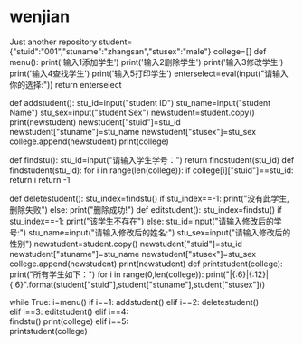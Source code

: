 # wenjian
Just another repository
student={"stuid":"001","stuname":"zhangsan","stusex":"male"}
college=[]
def menu():
   print('输入1添加学生')
   print('输入2删除学生')
   print('输入3修改学生')
   print('输入4查找学生')
   print('输入5打印学生')
   enterselect=eval(input("请输入你的选择:"))
   return  enterselect

def addstudent():
    stu_id=input("student ID")
    stu_name=input("student Name")
    stu_sex=input("student Sex")
    newstudent=student.copy()
    print(newstudent)
    newstudent["stuid"]=stu_id
    newstudent["stuname"]=stu_name
    newstudent["stusex"]=stu_sex
    college.append(newstudent)
    print(college)
   
def findstu():
    stu_id=input("请输入学生学号：")
    return findstudent(stu_id)
def findstudent(stu_id):
    for i in range(len(college)):
        if college[i]["stuid"]==stu_id:
            return i 
    return -1

def deletestudent():
    stu_index=findstu()
    if stu_index==-1:
        print("没有此学生,删除失败")
    else:
        print("删除成功!") 
def editstudent():
    stu_index=findstu()
    if stu_index==-1:
        print("该学生不存在")
    else:
        stu_id=input("请输入修改后的学号:")
        stu_name=input("请输入修改后的姓名:")
        stu_sex=input("请输入修改后的性别")
        newstudent=student.copy()
        newstudent["stuid"]=stu_id
        newstudent["stuname"]=stu_name
        newstudent["stusex"]=stu_sex
        college.append(newstudent)
        print(newstudent)
def printstudent(college):
   print("所有学生如下：")
   for i in range(0,len(college)):
       print("|{:6}|{:12}|{:6}".format(student["stuid"],student["stuname"],student["stusex"]))     
 
while True:
    i=menu()
    if i==1:
        addstudent()
    elif i==2:
        deletestudent()     
    elif i==3:
        editstudent()
    elif i==4:      
        findstu()
        print(college)
    elif i==5:      
        printstudent(college)
